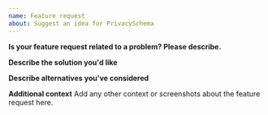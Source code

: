 ```yaml
---
name: Feature request
about: Suggest an idea for PrivacySchema
---
```


**Is your feature request related to a problem? Please describe.**

**Describe the solution you'd like**

**Describe alternatives you've considered**

**Additional context**
Add any other context or screenshots about the feature request here.